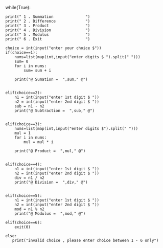 while(True):
    
    print(" 1 . Summation              ")
    print(" 2 . Difference             ")
    print(" 3 . Product                ")
    print(" 4 . Division               ")
    print(" 5 . Modulus                ")   
    print(" 6 . Exit                   ")
    
    choice = int(input("enter your choice $"))
    if(choice==1):
        nums=list(map(int,input("enter digits $ ").split(" ")))
        sum= 0
        for i in nums:
            sum= sum + i
       
        print("@ Sumation =  ",sum," @")
        

    elif(choice==2):
        n1 = int(input("enter 1st digit $ "))
        n2 = int(input("enter 2nd digit $ "))
        sub = n1 - n2
        print("@ Subtraction =  ",sub," @")
        

    elif(choice==3):
        nums=list(map(int,input("enter digits $").split(" ")))
        mul = 1
        for i in nums:
            mul = mul * i
        
        print("@ Product =  ",mul," @")
        

    elif(choice==4):
        n1 = int(input("enter 1st digit $ "))
        n2 = int(input("enter 2nd digit $ "))
        div = n1 / n2
        print("@ Division =  ",div," @")
        

    elif(choice==5):
        n1 = int(input("enter 1st digit $ "))
        n2 = int(input("enter 2nd digit $ "))
        mod = n1 % n2
        print("@ Modulus =  ",mod," @")

    elif(choice==6):
        exit(0)

    else:
       print("invalid choice , please enter choice between 1 - 6 only")
    
